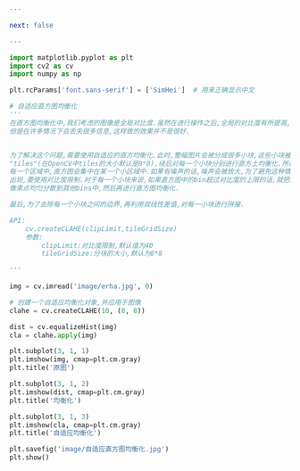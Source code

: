 ```yaml
---

next: false

---
```




<BlogInfo id="1023" title="29.自适应的直方图均衡化" author="白日梦想猿" pv=0 read_times=0 pre_cost_time="0分51秒" category="图像处理" tag_list="['图像处理']" create_time="2021.08.13 16:14:32" update_time="2021.08.13 16:32:33" />

```python
import matplotlib.pyplot as plt
import cv2 as cv
import numpy as np

plt.rcParams['font.sans-serif'] = ['SimHei']  # 用来正确显示中文

# 自适应直方图均衡化
'''
在直方图均衡化中,我们考虑的图像是全局对比度.虽然在进行操作之后,全局的对比度有所提高,
但是在许多情况下会丢失很多信息,这样做的效果并不是很好.


为了解决这个问题,需要使用自适应的直方均衡化.此时,整幅图片会被分成很多小块,这些小块被称为
"tiles"(在OpenCV中tiles的大小默认是8*8),绕后对每一个小块分别进行直方土均衡化.所以在
每一个区域中,直方图会集中在某一个小区域中.如果有噪声的话,噪声会被放大,为了避免这种情况的
出现,要使用对比度限制.对于每一个小块来说,如果直方图中的bin超过对比度的上限的话,就把其中的
像素点均匀分散到其他bins中,然后再进行直方图均衡化.

最后,为了去除每一个小块之间的边界,再利用双线性差值,对每一小块进行拼接.

API:
    cv.createCLAHE(clipLimit,tileGridSize)
    参数:
        clipLimit:对比度限制,默认值为40
        tileGridSize:分块的大小,默认为8*8
    
'''

img = cv.imread('image/erha.jpg', 0)

# 创建一个自适应均衡化对象,并应用于图像
clahe = cv.createCLAHE(10, (8, 8))

dist = cv.equalizeHist(img)
cla = clahe.apply(img)

plt.subplot(3, 1, 1)
plt.imshow(img, cmap=plt.cm.gray)
plt.title('原图')

plt.subplot(3, 1, 2)
plt.imshow(dist, cmap=plt.cm.gray)
plt.title('均衡化')

plt.subplot(3, 1, 3)
plt.imshow(cla, cmap=plt.cm.gray)
plt.title('自适应均衡化')

plt.savefig('image/自适应直方图均衡化.jpg')
plt.show()

```



<ActionBox />
